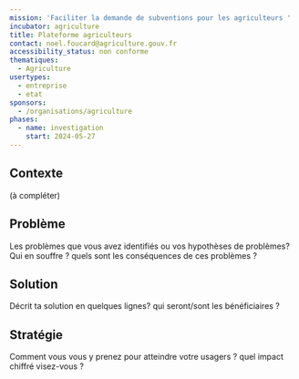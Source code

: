 ```yaml
---
mission: 'Faciliter la demande de subventions pour les agriculteurs '
incubator: agriculture
title: Plateforme agriculteurs
contact: noel.foucard@agriculture.gouv.fr
accessibility_status: non conforme
thematiques:
  - Agriculture
usertypes:
  - entreprise
  - etat
sponsors:
  - /organisations/agriculture
phases:
  - name: investigation
    start: 2024-05-27
---
```


## Contexte

(à compléter)

## Problème

Les problèmes que vous avez identifiés ou vos hypothèses de problèmes? Qui en souffre ? quels sont les conséquences de ces problèmes ?

## Solution

Décrit ta solution en quelques lignes? qui seront/sont les bénéficiaires ?

## Stratégie

Comment vous vous y prenez pour atteindre votre usagers ? quel impact chiffré visez-vous ?
